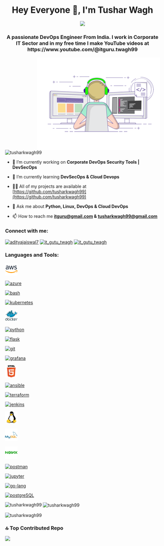 <h1 align="center">Hey Everyone 👋, I'm Tushar Wagh</h1>
<div align="center"> <img src="https://raw.githubusercontent.com/tusharkwagh99/tusharkwagh99/main/banner-3.png"> </div>
<h3 align="center">A passionate DevOps Engineer From India. I work in Corporate IT Sector and in my free time I make YouTube videos at https://www.youtube.com/@itguru.twagh99 </h3>
<img align="right" alt="Coding" width="400" src="https://raw.githubusercontent.com/devSouvik/devSouvik/master/gif3.gif">

<p align="left"> <img src="https://komarev.com/ghpvc/?username=tusharkwagh99&label=Profile%20views&color=0e75b6&style=flat" alt="tusharkwagh99" /> </p>

- 🔭 I’m currently working on **Corporate DevOps Security Tools | DevSecOps**

- 🌱 I’m currently learning **DevSecOps & Cloud Devops**

- 👨‍💻 All of my projects are available at [https://github.com/tusharkwagh99](https://github.com/tusharkwagh99)

- 💬 Ask me about **Python, Linux, DevOps & Cloud DevOps**

- 📫 How to reach me **itguru@gmail.com & tusharkwagh99@gmail.com**


<h3 align="left">Connect with me:</h3>
<p align="left">
<a href="https://www.linkedin.com/in/tushar-wagh-5b83b873" target="blank"><img align="center" src="https://raw.githubusercontent.com/rahuldkjain/github-profile-readme-generator/master/src/images/icons/Social/linked-in-alt.svg" alt="adityajaiswal7" height="30" width="40" /></a>
<a href="https://www.instagram.com/the_techwizard_tushar" target="blank"><img align="center" src="https://raw.githubusercontent.com/rahuldkjain/github-profile-readme-generator/master/src/images/icons/Social/instagram.svg" alt="it_gutu_twagh" height="30" width="40" /></a>
<a href="https://www.youtube.com/channel/UC1XLb_DoX2eNWGKjkh2epwA" target="blank"><img align="center" src="https://raw.githubusercontent.com/rahuldkjain/github-profile-readme-generator/master/src/images/icons/Social/youtube.svg" alt="it_gutu_twagh" height="30" width="40" /></a>
  
</p>

<h3 align="left">Languages and Tools:</h3>
<p align="left"> <a href="https://aws.amazon.com" target="_blank" rel="noreferrer"> <img src="https://raw.githubusercontent.com/devicons/devicon/master/icons/amazonwebservices/amazonwebservices-original-wordmark.svg" alt="aws" width="40" height="40"/> </a> 

<a href="https://azure.microsoft.com/en-in/" target="_blank" rel="noreferrer"> <img src="https://www.vectorlogo.zone/logos/microsoft_azure/microsoft_azure-icon.svg" alt="azure" width="40" height="40"/> </a>

<a href="https://www.gnu.org/software/bash/" target="_blank" rel="noreferrer"> <img src="https://www.vectorlogo.zone/logos/gnu_bash/gnu_bash-icon.svg" alt="bash" width="40" height="40"/> </a>

<a href="https://kubernetes.io" target="_blank" rel="noreferrer"> <img src="https://www.vectorlogo.zone/logos/kubernetes/kubernetes-icon.svg" alt="kubernetes" width="40" height="40"/> </a>

<a href="https://www.docker.com/" target="_blank" rel="noreferrer"> <img src="https://raw.githubusercontent.com/devicons/devicon/master/icons/docker/docker-original-wordmark.svg" alt="docker" width="40" height="40"/> </a>

<a href="https://www.w3schools.com/css/" target="_blank" rel="noreferrer"> <img src="https://www.vectorlogo.zone/logos/python/python-ar21.svg" alt="python" width="40" height="40"/> </a>

<a href="https://flask.palletsprojects.com/" target="_blank" rel="noreferrer"> <img src="https://www.vectorlogo.zone/logos/pocoo_flask/pocoo_flask-icon.svg" alt="flask" width="40" height="40"/> </a>

<a href="https://git-scm.com/" target="_blank" rel="noreferrer"> <img src="https://www.vectorlogo.zone/logos/git-scm/git-scm-icon.svg" alt="git" width="40" height="40"/> </a>

<a href="https://grafana.com" target="_blank" rel="noreferrer"> <img src="https://www.vectorlogo.zone/logos/grafana/grafana-icon.svg" alt="grafana" width="40" height="40"/> </a>

<a href="https://www.w3.org/html/" target="_blank" rel="noreferrer"> <img src="https://raw.githubusercontent.com/devicons/devicon/master/icons/html5/html5-original-wordmark.svg" alt="html5" width="40" height="40"/> </a>

<a href="https://www.java.com" target="_blank" rel="noreferrer"> <img src="https://www.vectorlogo.zone/logos/ansible/ansible-ar21.svg" alt="ansible" width="40" height="40"/> </a>

<a href="https://www.jenkins.io" target="_blank" rel="noreferrer"> <img src="https://www.vectorlogo.zone/logos/terraformio/terraformio-ar21.svg" alt="terraform" width="40" height="40"/> </a>

<a href="https://www.jenkins.io" target="_blank" rel="noreferrer"> <img src="https://www.vectorlogo.zone/logos/jenkins/jenkins-icon.svg" alt="jenkins" width="40" height="40"/> </a>

<a href="https://www.linux.org/" target="_blank" rel="noreferrer"> <img src="https://raw.githubusercontent.com/devicons/devicon/master/icons/linux/linux-original.svg" alt="linux" width="40" height="40"/> </a>

<a href="https://www.mysql.com/" target="_blank" rel="noreferrer"> <img src="https://raw.githubusercontent.com/devicons/devicon/master/icons/mysql/mysql-original-wordmark.svg" alt="mysql" width="40" height="40"/> </a>

<a href="https://www.nginx.com" target="_blank" rel="noreferrer"> <img src="https://raw.githubusercontent.com/devicons/devicon/master/icons/nginx/nginx-original.svg" alt="nginx" width="40" height="40"/> </a>

<a href="https://postman.com" target="_blank" rel="noreferrer"> <img src="https://www.vectorlogo.zone/logos/getpostman/getpostman-icon.svg" alt="postman" width="40" height="40"/> </a>

<a href="https://www.selenium.dev" target="_blank" rel="noreferrer"> <img src="https://www.vectorlogo.zone/logos/jupyter/jupyter-ar21.svg" alt="jupyter" width="60" height="40"/> </a>

<a href="https://spring.io/" target="_blank" rel="noreferrer"> <img src="https://www.vectorlogo.zone/logos/golang/golang-ar21.svg" alt="go-lang" width="60" height="40"/> </a>

<a href="https://zapier.com" target="_blank" rel="noreferrer"> <img src="https://www.vectorlogo.zone/logos/postgresql/postgresql-ar21.svg" alt="postgreSQL" width="60" height="40"/> </a>

</p>

<p><img align="left" src="https://github-readme-stats.vercel.app/api/top-langs?username=tusharkwagh99&show_icons=true&locale=en&layout=compact" alt="tusharkwagh99" /></p>

<p>&nbsp;<img align="center" src="https://github-readme-stats.vercel.app/api?username=tusharkwagh99&show_icons=true&locale=en" alt="tusharkwagh99" /></p>

<p><img align="center" src="https://github-readme-streak-stats.herokuapp.com/?user=tusharkwagh99&" alt="tusharkwagh99" /></p>

### 🔝 Top Contributed Repo
![](https://github-contributor-stats.vercel.app/api?username=tusharkwagh99&limit=5&theme=flat&combine_all_yearly_contributions=true)

